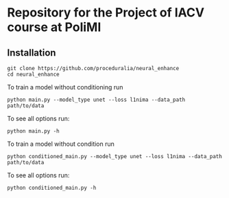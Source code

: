 # Repository for the Project of IACV course at PoliMI

## Installation

```
git clone https://github.com/proceduralia/neural_enhance
cd neural_enhance
```

To train a model without conditioning run 

```
python main.py --model_type unet --loss l1nima --data_path path/to/data
```
To see all options run:

```
python main.py -h
```

To train a model without condition run 

```
python conditioned_main.py --model_type unet --loss l1nima --data_path path/to/data
```
To see all options run:

```
python conditioned_main.py -h
```
